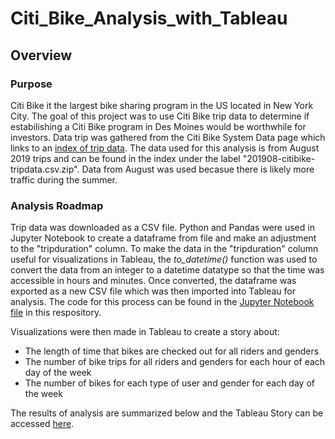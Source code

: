 # Citi_Bike_Analysis_with_Tableau
## Overview 
### Purpose
Citi Bike it the largest bike sharing program in the US located in New York City. The goal of this project was to use Citi Bike trip data to determine if estabilishing a Citi Bike program in Des Moines would be worthwhile for investors. Data trip was gathered from the Citi Bike System Data page which links to an [index of trip data](https://s3.amazonaws.com/tripdata/index.html). The data used for this analysis is from August 2019 trips and can be found in the index under the label "201908-citibike-tripdata.csv.zip". Data from August was used becasue there is likely more traffic during the summer.
### Analysis Roadmap 
Trip data was downloaded as a CSV file. Python and Pandas were used in Jupyter Notebook to create a dataframe from file and make an adjustment to the "tripduration" column. To make the data in the "tripduration" column useful for visualizations in Tableau, the *to_datetime()* function was used to convert the data from an integer to a datetime datatype so that the time was accessible in hours and minutes. Once converted, the dataframe was exported as a new CSV file which was then imported into Tableau for analysis. The code for this process can be found in the [Jupyter Notebook file](NYC_CitiBike_Challenge.ipynb) in this respository. 

Visualizations were then made in Tableau to create a story about:
- The length of time that bikes are checked out for all riders and genders 
- The number of bike trips for all riders and genders for each hour of each day of the week
- The number of bikes for each type of user and gender for each day of the week

The results of analysis are summarized below and the Tableau Story can be accessed [here](https://public.tableau.com/app/profile/gabrijela.odak/viz/NYCCitiBikeAnalysisforDesMoinesBusinessProposal/NYCCitiBikeAnalysis?publish=yes).
